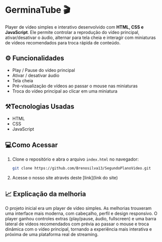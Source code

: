 # GerminaTube 🎬

Player de vídeo simples e interativo desenvolvido com **HTML, CSS e JavaScript**.
Ele permite controlar a reprodução do vídeo principal, ativar/desativar o áudio, alternar para tela cheia e interagir com miniaturas de vídeos recomendados para troca rápida de conteúdo.

## ⚙️ Funcionalidades

- Play / Pause do vídeo principal  
- Ativar / desativar áudio  
- Tela cheia  
- Pré-visualização de vídeos ao passar o mouse nas miniaturas  
- Troca do vídeo principal ao clicar em uma miniatura  

## ⚒️Tecnologias Usadas

- HTML  
- CSS  
- JavaScript  

## 💻Como Acessar

1. Clone o repositório e abra o arquivo `index.html` no navegador:  
   ```bash
   git clone https://github.com/Brenosilva13/SegundoPlanoVideo.git
   ```
2. Acesse o nosso site através deste [link](link do site)

## 📈 Explicação da melhoria
O projeto inicial era um player de vídeo simples. As melhorias trouxeram uma interface mais moderna, com cabeçalho, perfil e design responsivo. O player ganhou controles extras (play/pause, áudio, fullscreen) e uma barra lateral de vídeos recomendados com prévia ao passar o mouse e troca dinâmica com o vídeo principal, tornando a experiência mais interativa e próxima de uma plataforma real de streaming.

